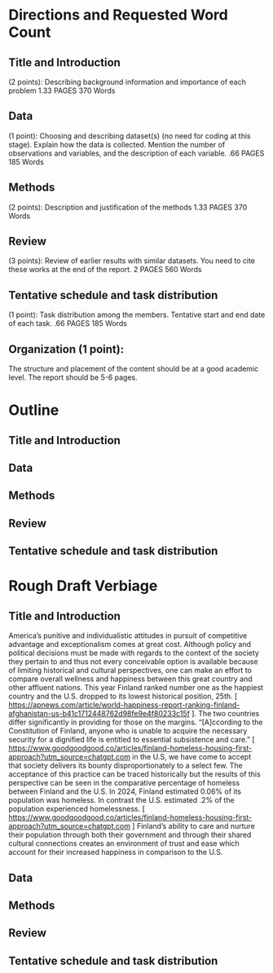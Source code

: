 # Directions and Requested Word Count

## Title and Introduction
(2 points): Describing background information and importance of each problem
1.33 PAGES
370 Words


## Data 
(1 point): Choosing and describing dataset(s) (no need for coding at this stage). Explain how the data is collected. Mention the number of observations and variables, and the description of each variable.
.66 PAGES
185 Words


## Methods
 (2 points): Description and justification of the methods
1.33 PAGES
370 Words


## Review
 (3 points): Review of earlier results with similar datasets. You need to cite these works at the end of the report.
2 PAGES
560 Words


## Tentative schedule and task distribution 
(1 point): Task distribution among the members. Tentative start and end date of each task. 
.66 PAGES
185 Words


## Organization (1 point):
 The structure and placement of the content should be at a good academic level. The report should be 5-6 pages.

# Outline
## Title and Introduction
## Data 
## Methods
## Review
## Tentative schedule and task distribution 

# Rough Draft Verbiage
## Title and Introduction

America’s punitive and individualistic attitudes in pursuit of competitive advantage and exceptionalism comes at great cost. Although policy and political decisions must be made with regards to the context of the society they pertain to and thus not every conceivable option is available because of limiting historical and cultural perspectives, one can make an effort to compare overall wellness and happiness between this great country and other affluent nations. This year Finland ranked number one as the happiest country and the U.S. dropped to its lowest historical position, 25th. [ https://apnews.com/article/world-happiness-report-ranking-finland-afghanistan-us-b41c1712448762d98fe9e4f80233c15f ]. The two countries differ significantly in providing for those on the margins. “[A]ccording to the Constitution of Finland, anyone who is unable to acquire the necessary security for a dignified life is entitled to essential subsistence and care.” [ https://www.goodgoodgood.co/articles/finland-homeless-housing-first-approach?utm_source=chatgpt.com in the U.S, we have come to accept that society delivers its bounty disproportionately to a select few. The acceptance of this practice can be traced historically but the results of this perspective can be seen in the comparative percentage of homeless between Finland and the U.S. In 2024, Finland estimated 0.06% of its population was homeless. In contrast the U.S. estimated .2% of the population experienced homelessness. [ https://www.goodgoodgood.co/articles/finland-homeless-housing-first-approach?utm_source=chatgpt.com ] Finland’s ability to care and nurture their population through both their government and through their shared cultural connections creates an environment of trust and ease which account for their increased happiness in comparison to the U.S.

## Data 
## Methods
## Review
## Tentative schedule and task distribution 
